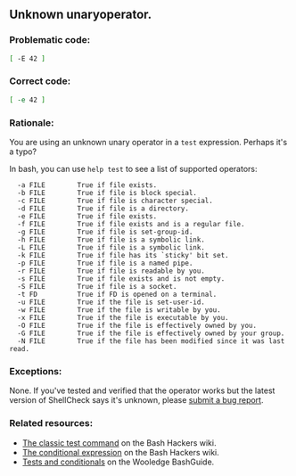 ## Unknown unaryoperator.

### Problematic code:

```sh
[ -E 42 ]
```

### Correct code:

```sh
[ -e 42 ]
```

### Rationale:

You are using an unknown unary operator in a `test` expression. Perhaps it's a typo?

In bash, you can use `help test` to see a list of supported operators:

      -a FILE        True if file exists.
      -b FILE        True if file is block special.
      -c FILE        True if file is character special.
      -d FILE        True if file is a directory.
      -e FILE        True if file exists.
      -f FILE        True if file exists and is a regular file.
      -g FILE        True if file is set-group-id.
      -h FILE        True if file is a symbolic link.
      -L FILE        True if file is a symbolic link.
      -k FILE        True if file has its `sticky' bit set.
      -p FILE        True if file is a named pipe.
      -r FILE        True if file is readable by you.
      -s FILE        True if file exists and is not empty.
      -S FILE        True if file is a socket.
      -t FD          True if FD is opened on a terminal.
      -u FILE        True if the file is set-user-id.
      -w FILE        True if the file is writable by you.
      -x FILE        True if the file is executable by you.
      -O FILE        True if the file is effectively owned by you.
      -G FILE        True if the file is effectively owned by your group.
      -N FILE        True if the file has been modified since it was last read.

### Exceptions:

None. If you've tested and verified that the operator works but the latest version of ShellCheck says it's unknown, please [submit a bug report](https://github.com/koalaman/shellcheck/issues).

### Related resources:

* [The classic test command](http://wiki.bash-hackers.org/commands/classictest) on the Bash Hackers wiki.
* [The conditional expression](http://wiki.bash-hackers.org/syntax/ccmd/conditional_expression) on the Bash Hackers wiki.
* [Tests and conditionals](https://mywiki.wooledge.org/BashGuide/TestsAndConditionals) on the Wooledge BashGuide.
